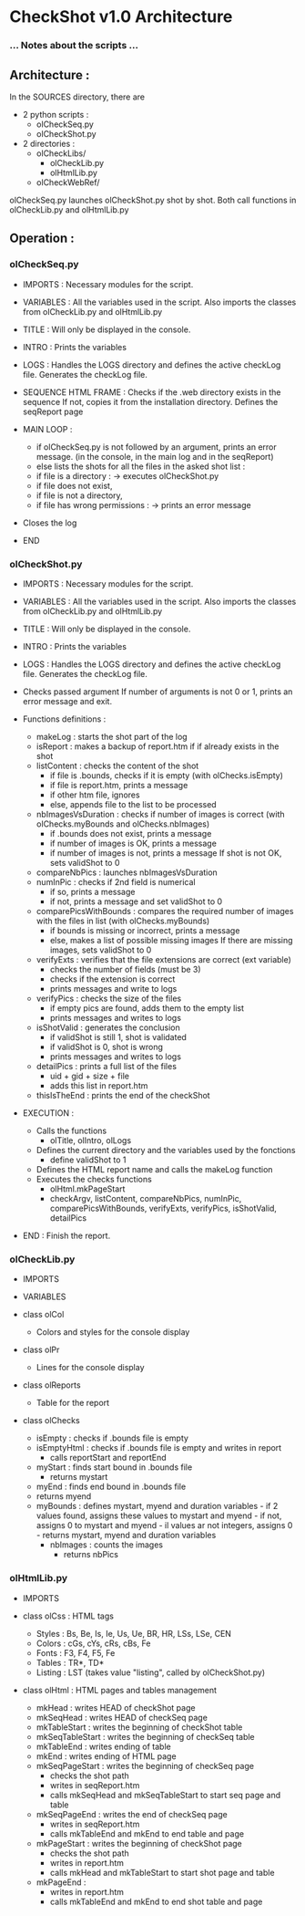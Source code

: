 # CheckShot v1.0 Architecture
### ... Notes about the scripts ... ###

## Architecture :

In the SOURCES directory, there are 
- 2 python scripts :
	* olCheckSeq.py
	* olCheckShot.py
- 2 directories :
	* olCheckLibs/
		* olCheckLib.py
		* olHtmlLib.py
	* olCheckWebRef/

olCheckSeq.py launches olCheckShot.py shot by shot.
Both call functions in olCheckLib.py and olHtmlLib.py


## Operation :

### olCheckSeq.py

- IMPORTS : Necessary modules for the script.

- VARIABLES : All the variables used in the script.
  Also imports the classes from olCheckLib.py and olHtmlLib.py

- TITLE : Will only be displayed in the console.

- INTRO : Prints the variables

- LOGS : Handles the LOGS directory and defines the active checkLog file.
  Generates the checkLog file.

- SEQUENCE HTML FRAME :
  Checks if the .web directory exists in the sequence
  If not, copies it from the installation directory.
  Defines the seqReport page

- MAIN LOOP :
  * if olCheckSeq.py is not followed by an argument, prints an error message.
  (in the console, in the main log and in the seqReport)
  * else lists the shots
  for all the files in the asked shot list :
  - if file is a directory :
    -> executes olCheckShot.py
  - if file does not exist,
  - if file is not a directory,
  - if file has wrong permissions :
  	-> prints an error message

- Closes the log

- END


### olCheckShot.py

- IMPORTS : Necessary modules for the script.

- VARIABLES : All the variables used in the script.
  Also imports the classes from olCheckLib.py and olHtmlLib.py

- TITLE : Will only be displayed in the console.

- INTRO : Prints the variables

- LOGS : Handles the LOGS directory and defines the active checkLog file.
  Generates the checkLog file.

- Checks passed argument
  If number of arguments is not 0 or 1, prints an error message and exit.

- Functions definitions :
	* makeLog : starts the shot part of the log
	* isReport : makes a backup of report.htm if if already exists in the shot
	* listContent : checks the content of the shot
	  - if file is .bounds, checks if it is empty (with olChecks.isEmpty)
	  - if file is report.htm, prints a message
	  - if other htm file, ignores
	  - else, appends file to the list to be processed
	* nbImagesVsDuration : checks if number of images is correct
	  (with olChecks.myBounds and olChecks.nbImages)
	  - if .bounds does not exist, prints a message
	  - if number of images is OK, prints a message
	  - if number of images is not, prints a message
	  If shot is not OK, sets validShot to 0
	* compareNbPics : launches nbImagesVsDuration
	* numInPic : checks if 2nd field is numerical
	  - if so, prints a message
	  - if not, prints a message and set validShot to 0
	* comparePicsWithBounds : compares the required number of images with the files in list
	  (with olChecks.myBounds)
	  - if bounds is missing or incorrect, prints a message
	  - else, makes a list of possible missing images
	  If there are missing images, sets validShot to 0
	* verifyExts : verifies that the file extensions are correct (ext variable)
	  - checks the number of fields (must be 3)
	  - checks if the extension is correct
	  - prints messages and write to logs
	* verifyPics : checks the size of the files
	  - if empty pics are found, adds them to the empty list
	  - prints messages and writes to logs
	* isShotValid : generates the conclusion
	  - if validShot is still 1, shot is validated
	  - if validShot is 0, shot is wrong	  
	  - prints messages and writes to logs
	* detailPics : prints a full list of the files
	  - uid + gid + size + file
	  - adds this list in report.htm
	* thisIsTheEnd : prints the end of the checkShot

- EXECUTION : 
	* Calls the functions
	  - olTitle, olIntro, olLogs
	* Defines the current directory and the variables used by the fonctions
	  - define validShot to 1
	* Defines the HTML report name and calls the makeLog function
	* Executes the checks functions
	  - olHtml.mkPageStart
	  - checkArgv, listContent, compareNbPics, numInPic, comparePicsWithBounds,
	    verifyExts, verifyPics, isShotValid, detailPics

- END : Finish the report.


### olCheckLib.py

- IMPORTS

- VARIABLES

- class olCol
  * Colors and styles for the console display

- class olPr
  * Lines for the console display

- class olReports
  * Table for the report

- class olChecks
  * isEmpty : checks if .bounds file is empty
  * isEmptyHtml : checks if .bounds file is empty and writes in report
  	- calls reportStart and reportEnd
  * myStart : finds start bound in .bounds file
  	- returns mystart
  * myEnd : finds end bound in .bounds file
   - returns myend
  * myBounds : defines mystart, myend and duration variables
		- if 2 values found, assigns these values to mystart and myend
		- if not, assigns 0 to mystart and myend
		- il values ar not integers, assigns 0
		- returns mystart, myend and duration variables
	* nbImages : counts the images
		- returns nbPics


### olHtmlLib.py

- IMPORTS

- class olCss : HTML tags
	* Styles : Bs, Be, Is, Ie, Us, Ue, BR, HR, LSs, LSe, CEN
	* Colors : cGs, cYs, cRs, cBs, Fe
	* Fonts : F3, F4, F5, Fe
	* Tables : TR*, TD*
	* Listing : LST (takes value "listing", called by olCheckShot.py)

- class olHtml : HTML pages and tables management
	* mkHead : writes HEAD of checkShot page
	* mkSeqHead : writes HEAD of checkSeq page
	* mkTableStart : writes the beginning of checkShot table
	* mkSeqTableStart : writes the beginning of checkSeq table
	* mkTableEnd : writes ending of table
	* mkEnd : writes ending of HTML page
	* mkSeqPageStart : writes the beginning of checkSeq page
		- checks the shot path
		- writes in seqReport.htm
		- calls mkSeqHead and mkSeqTableStart to start seq page and table
	* mkSeqPageEnd : writes the end of checkSeq page
		- writes in seqReport.htm
		- calls mkTableEnd and mkEnd to end table and page
	* mkPageStart : writes the beginning of checkShot page
		- checks the shot path
		- writes in report.htm
		- calls mkHead and mkTableStart to start shot page and table
	* mkPageEnd : 
		- writes in report.htm
		- calls mkTableEnd and mkEnd to end shot table and page

